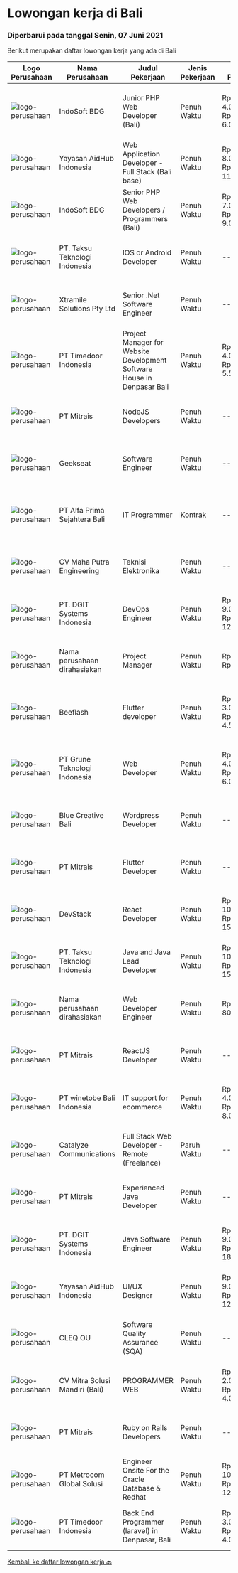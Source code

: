 
  # Lowongan kerja di Bali

  ### Diperbarui pada tanggal Senin, 07 Juni 2021

  Berikut merupakan daftar lowongan kerja yang ada di Bali

  |Logo Perusahaan | Nama Perusahaan | Judul Pekerjaan | Jenis Pekerjaan | Gaji Pekerjaan | Lokasi | Deskripsi | Tanggal diunggah | Pranala |
  | -------------- | --------------- | --------------- | --------- | --------- | -------------- | ------- | ----------- | ----------- |
  |![logo-perusahaan](https://image-service-cdn.seek.com.au/17428c8b49b1d3c23dc8ef96eed550ffcf971e54/ee4dce1061f3f616224767ad58cb2fc751b8d2dc)|IndoSoft BDG|Junior PHP Web Developer (Bali)|Penuh Waktu|Rp. 4.000.000-Rp. 6.000.000|Kuta|Kami IndoSoft sedang mencari Junior PHP Web Developer.  Requirements  Lulusan Diploma / S1 Strong in english Pengalaman minimal 1 tahun di bidang PHP...|Minggu, 06 Juni 2021|https://www.jobstreet.co.id/id/job/junior-php-web-developer-bali-3548038?token=0~25bc4f38-f471-4ffc-96bd-fdca22ca0e8c&sectionRank=1&jobId=jobstreet-id-job-3548038|
|![logo-perusahaan](https://image-service-cdn.seek.com.au/9b692f209622949279e729a0faf85c537e22289b/ee4dce1061f3f616224767ad58cb2fc751b8d2dc)|Yayasan AidHub Indonesia|Web Application Developer - Full Stack (Bali base)|Penuh Waktu|Rp. 8.000.000-Rp. 11.000.000|Kuta|Responsibilities: This role will report to the IT Manager Candidate must be able to manage the complete software development process of the our...|Sabtu, 05 Juni 2021|https://www.jobstreet.co.id/id/job/web-application-developer-full-stack-bali-base-3534843?token=0~25bc4f38-f471-4ffc-96bd-fdca22ca0e8c&sectionRank=2&jobId=jobstreet-id-job-3534843|
|![logo-perusahaan](https://image-service-cdn.seek.com.au/17428c8b49b1d3c23dc8ef96eed550ffcf971e54/ee4dce1061f3f616224767ad58cb2fc751b8d2dc)|IndoSoft BDG|Senior PHP Web Developers / Programmers (Bali)|Penuh Waktu|Rp. 7.000.000-Rp. 9.000.000|Kuta|Dibutuhkan Senior PHP Web Developer / ProgrammerJob Description:  Programming of websites, web shops, software development etc.  Requirements: ...|Minggu, 06 Juni 2021|https://www.jobstreet.co.id/id/job/senior-php-web-developers-programmers-bali-3548042?token=0~25bc4f38-f471-4ffc-96bd-fdca22ca0e8c&sectionRank=3&jobId=jobstreet-id-job-3548042|
|![logo-perusahaan](https://image-service-cdn.seek.com.au/cdad7eadbef6a47d2c5b4d08a7c1b9886e8f7f8f/ee4dce1061f3f616224767ad58cb2fc751b8d2dc)|PT. Taksu Teknologi Indonesia|IOS or Android Developer|Penuh Waktu|---|Bali|Join Our Team, we are Hiring!We’re looking for a Dedicated also dynamic engineer to join us as a team to be in the position of iOS or Android...|Sabtu, 05 Juni 2021|https://www.jobstreet.co.id/id/job/ios-or-android-developer-3539194?token=0~25bc4f38-f471-4ffc-96bd-fdca22ca0e8c&sectionRank=4&jobId=jobstreet-id-job-3539194|
|![logo-perusahaan](https://image-service-cdn.seek.com.au/886dbb766c5bd832cea6f1bb5b5374b094ca8917/ee4dce1061f3f616224767ad58cb2fc751b8d2dc)|Xtramile Solutions Pty Ltd|Senior .Net Software Engineer|Penuh Waktu|---|Bali|Innovative job opportunity offering a high salary package, attractive bonus remuneration and full remote working arrangement.This role will help...|Jumat, 04 Juni 2021|https://www.jobstreet.co.id/id/job/senior-net-software-engineer-3533449?token=0~25bc4f38-f471-4ffc-96bd-fdca22ca0e8c&sectionRank=5&jobId=jobstreet-id-job-3533449|
|![logo-perusahaan](https://image-service-cdn.seek.com.au/9f2111bf08df94f0ea97d6b9f360a4952c081dc6/ee4dce1061f3f616224767ad58cb2fc751b8d2dc)|PT Timedoor Indonesia|Project Manager for Website Development Software House in Denpasar Bali|Penuh Waktu|Rp. 4.000.000-Rp. 5.500.000|Bali|If you want to grow up yourself, Timedoor is one of the best places for your career. Our team has come from various culture. We welcome young people...|Selasa, 01 Juni 2021|https://www.jobstreet.co.id/id/job/project-manager-for-website-development-software-house-in-denpasar-bali-3530056?token=0~25bc4f38-f471-4ffc-96bd-fdca22ca0e8c&sectionRank=6&jobId=jobstreet-id-job-3530056|
|![logo-perusahaan](https://image-service-cdn.seek.com.au/873c75fc9ed6df00967320d343e4e2a794129d8b/ee4dce1061f3f616224767ad58cb2fc751b8d2dc)|PT Mitrais|NodeJS Developers|Penuh Waktu|---|Bali|Build your Career with Mitrais! We're urgently looking for experienced NodeJS Developers to be part of our team for an immediate start.Our client is a...|Selasa, 01 Juni 2021|https://www.jobstreet.co.id/id/job/nodejs-developers-3529906?token=0~25bc4f38-f471-4ffc-96bd-fdca22ca0e8c&sectionRank=7&jobId=jobstreet-id-job-3529906|
|![logo-perusahaan](https://image-service-cdn.seek.com.au/a94166d692fda70a364e9d5191d7ced8a65f1597/ee4dce1061f3f616224767ad58cb2fc751b8d2dc)|Geekseat|Software Engineer|Penuh Waktu|---|Denpasar|Have a seat with us! We are currently looking for an experienced Software Engineer to join our Awesome Engineering Team at our offices in Bali or...|Kamis, 03 Juni 2021|https://www.jobstreet.co.id/id/job/software-engineer-3532397?token=0~25bc4f38-f471-4ffc-96bd-fdca22ca0e8c&sectionRank=8&jobId=jobstreet-id-job-3532397|
|![logo-perusahaan](https://image-service-cdn.seek.com.au/2aec1f95308fba1d74b0e76458142927d6f5c665/ee4dce1061f3f616224767ad58cb2fc751b8d2dc)|PT Alfa Prima Sejahtera Bali|IT Programmer|Kontrak|---|Denpasar|KAPAN TERAKHIR KALI ANDA MERASA BENAR-BENAR BAHAGIA DALAM BEKERJA? Ayo seru-seruan bareng kami di Alfa Prima. Sebuah Lembaga Pendidikan yang sedang...|Selasa, 01 Juni 2021|https://www.jobstreet.co.id/id/job/it-programmer-3529912?token=0~25bc4f38-f471-4ffc-96bd-fdca22ca0e8c&sectionRank=9&jobId=jobstreet-id-job-3529912|
|![logo-perusahaan](https://image-service-cdn.seek.com.au/6308676d87ba64ad24b683dba3bf9aa3bfdfc7c4/ee4dce1061f3f616224767ad58cb2fc751b8d2dc)|CV Maha Putra Engineering|Teknisi Elektronika|Penuh Waktu|---|Badung|Kualifikasi : Usia Maksimal 30 tahun Pendidikan SMK /STM (Jurusan Teknik Elektronika konsentrasi arus lemah) Memiliki SIM C Mengerti dan Memahami...|Rabu, 02 Juni 2021|https://www.jobstreet.co.id/id/job/teknisi-elektronika-3545132?token=0~25bc4f38-f471-4ffc-96bd-fdca22ca0e8c&sectionRank=10&jobId=jobstreet-id-job-3545132|
|![logo-perusahaan](https://image-service-cdn.seek.com.au/e93bc75036be941b9c3ff3a55670cb236457b0c4/ee4dce1061f3f616224767ad58cb2fc751b8d2dc)|PT. DGIT Systems Indonesia|DevOps Engineer|Penuh Waktu|Rp. 9.000.000-Rp. 12.000.000|Bali|DevOps Engineer The RoleWe are looking for a DevOps Engineer with excellent Linux system administration and management skills to support our teams...|Rabu, 02 Juni 2021|https://www.jobstreet.co.id/id/job/devops-engineer-3544041?token=0~25bc4f38-f471-4ffc-96bd-fdca22ca0e8c&sectionRank=11&jobId=jobstreet-id-job-3544041|
|![logo-perusahaan](https://us.123rf.com/450wm/pavelstasevich/pavelstasevich1811/pavelstasevich181101027/112815900-stock-vector-no-image-available-icon-flat-vector.jpg?ver=6)|Nama perusahaan dirahasiakan|Project Manager|Penuh Waktu|Rp. 1.200-Rp. 1.600|Bali|Candidate must possess at least a Bachelor's Degree, Post Graduate Diploma, Professional Degree, Master's Degree, Others or equivalent. Required...|Selasa, 01 Juni 2021|https://www.jobstreet.co.id/id/job/project-manager-8544433/origin/sg?token=0~25bc4f38-f471-4ffc-96bd-fdca22ca0e8c&sectionRank=12&jobId=jobstreet-sg-job-8544433|
|![logo-perusahaan](https://us.123rf.com/450wm/pavelstasevich/pavelstasevich1811/pavelstasevich181101027/112815900-stock-vector-no-image-available-icon-flat-vector.jpg?ver=6)|Beeflash|Flutter developer|Penuh Waktu|Rp. 3.000.000-Rp. 4.500.000|Denpasar|di cari flutter developer pengalaman minimal 1 tahun mau bekerja di denpasar bali bertanggung jawab dan mau belajar Minimal lulusan SMA Punya...|Jumat, 04 Juni 2021|https://www.jobstreet.co.id/id/job/flutter-developer-3546766?token=0~25bc4f38-f471-4ffc-96bd-fdca22ca0e8c&sectionRank=13&jobId=jobstreet-id-job-3546766|
|![logo-perusahaan](https://image-service-cdn.seek.com.au/bce4433421cbd6d3fbcd407460c54cc5d2693753/ee4dce1061f3f616224767ad58cb2fc751b8d2dc)|PT Grune Teknologi Indonesia|Web Developer|Penuh Waktu|Rp. 4.000.000-Rp. 6.000.000|Denpasar|Job Descriptions: Write programming code, either from scratch or adapting from other source code to meet business requirements. Candidates can choose...|Selasa, 01 Juni 2021|https://www.jobstreet.co.id/id/job/web-developer-3543795?token=0~25bc4f38-f471-4ffc-96bd-fdca22ca0e8c&sectionRank=14&jobId=jobstreet-id-job-3543795|
|![logo-perusahaan](https://us.123rf.com/450wm/pavelstasevich/pavelstasevich1811/pavelstasevich181101027/112815900-stock-vector-no-image-available-icon-flat-vector.jpg?ver=6)|Blue Creative Bali|Wordpress Developer|Penuh Waktu|---|Bali|Kriteria: Pengalaman minimal 1 tahun (Diutamakan) Menguasai CMS Wordpress Menguasai Builder Elementor / Divi Bersedia bekerja sama dengan tim &amp;...|Kamis, 03 Juni 2021|https://www.jobstreet.co.id/id/job/wordpress-developer-3545671?token=0~25bc4f38-f471-4ffc-96bd-fdca22ca0e8c&sectionRank=15&jobId=jobstreet-id-job-3545671|
|![logo-perusahaan](https://image-service-cdn.seek.com.au/873c75fc9ed6df00967320d343e4e2a794129d8b/ee4dce1061f3f616224767ad58cb2fc751b8d2dc)|PT Mitrais|Flutter Developer|Penuh Waktu|---|Bali|Build your Career with Mitrais !  We're looking for experienced Flutter Developer to be part of our team. What will you be doing?  Liase with...|Selasa, 01 Juni 2021|https://www.jobstreet.co.id/id/job/flutter-developer-3529904?token=0~25bc4f38-f471-4ffc-96bd-fdca22ca0e8c&sectionRank=16&jobId=jobstreet-id-job-3529904|
|![logo-perusahaan](https://image-service-cdn.seek.com.au/074f2081cc42a722643e36313941760f758e7c3b/ee4dce1061f3f616224767ad58cb2fc751b8d2dc)|DevStack|React Developer|Penuh Waktu|Rp. 10.000.000-Rp. 15.000.000|Bali|We are looking for exceptional and experienced ReactJS / React Native Developers to join our team in Bandung or Bali! General requirement At least...|Selasa, 01 Juni 2021|https://www.jobstreet.co.id/id/job/react-developer-3530091?token=0~25bc4f38-f471-4ffc-96bd-fdca22ca0e8c&sectionRank=17&jobId=jobstreet-id-job-3530091|
|![logo-perusahaan](https://image-service-cdn.seek.com.au/cdad7eadbef6a47d2c5b4d08a7c1b9886e8f7f8f/ee4dce1061f3f616224767ad58cb2fc751b8d2dc)|PT. Taksu Teknologi Indonesia|Java and Java Lead Developer|Penuh Waktu|Rp. 10.000.000-Rp. 15.000.000|Bali|Java DeveloperWe are looking for highly motivated and hands-on developers with experience in building billing systems in Java across the full software...|Kamis, 03 Juni 2021|https://www.jobstreet.co.id/id/job/java-and-java-lead-developer-3546080?token=0~25bc4f38-f471-4ffc-96bd-fdca22ca0e8c&sectionRank=18&jobId=jobstreet-id-job-3546080|
|![logo-perusahaan](https://us.123rf.com/450wm/pavelstasevich/pavelstasevich1811/pavelstasevich181101027/112815900-stock-vector-no-image-available-icon-flat-vector.jpg?ver=6)|Nama perusahaan dirahasiakan|Web Developer Engineer|Penuh Waktu|Rp. 700-Rp. 800|Bali|Candidate must possess at least a Bachelor's Degree, Post Graduate Diploma, Professional Degree, Master's Degree, Others or equivalent. Required...|Selasa, 01 Juni 2021|https://www.jobstreet.co.id/id/job/web-developer-engineer-8544327/origin/sg?token=0~25bc4f38-f471-4ffc-96bd-fdca22ca0e8c&sectionRank=19&jobId=jobstreet-sg-job-8544327|
|![logo-perusahaan](https://image-service-cdn.seek.com.au/873c75fc9ed6df00967320d343e4e2a794129d8b/ee4dce1061f3f616224767ad58cb2fc751b8d2dc)|PT Mitrais|ReactJS Developer|Penuh Waktu|---|Bali|We're urgently looking for experienced ReactJS Developers to be part of our team for an immediate start.Our client is a consultancy focused company...|Senin, 31 Mei 2021|https://www.jobstreet.co.id/id/job/reactjs-developer-3542719?token=0~25bc4f38-f471-4ffc-96bd-fdca22ca0e8c&sectionRank=20&jobId=jobstreet-id-job-3542719|
|![logo-perusahaan](https://us.123rf.com/450wm/pavelstasevich/pavelstasevich1811/pavelstasevich181101027/112815900-stock-vector-no-image-available-icon-flat-vector.jpg?ver=6)|PT winetobe Bali Indonesia|IT support for ecommerce|Penuh Waktu|Rp. 4.000.000-Rp. 8.000.000|Bali|We are a new e commerce platform and looking for IT candidate to help develop the project and be able to work on woocomerce and other online...|Senin, 31 Mei 2021|https://www.jobstreet.co.id/id/job/it-support-for-ecommerce-3542795?token=0~25bc4f38-f471-4ffc-96bd-fdca22ca0e8c&sectionRank=21&jobId=jobstreet-id-job-3542795|
|![logo-perusahaan](https://image-service-cdn.seek.com.au/7b0e442165d5a37f3d08361a23aff8a29b66fd62/ee4dce1061f3f616224767ad58cb2fc751b8d2dc)|Catalyze Communications|Full Stack Web Developer - Remote (Freelance)|Paruh Waktu|---|Bali|As part of our ongoing expansion, we seek a reliable, detailed, and experienced freelance Fullstack Web Developer to develop website projects using...|Senin, 31 Mei 2021|https://www.jobstreet.co.id/id/job/full-stack-web-developer-remote-freelance-3542944?token=0~25bc4f38-f471-4ffc-96bd-fdca22ca0e8c&sectionRank=22&jobId=jobstreet-id-job-3542944|
|![logo-perusahaan](https://image-service-cdn.seek.com.au/873c75fc9ed6df00967320d343e4e2a794129d8b/ee4dce1061f3f616224767ad58cb2fc751b8d2dc)|PT Mitrais|Experienced Java Developer|Penuh Waktu|---|Bali|Build your Career with Mitrais!  We have clients who are urgently looking for Experienced Java developers for an immediate start. What will you be...|Selasa, 01 Juni 2021|https://www.jobstreet.co.id/id/job/experienced-java-developer-3529905?token=0~25bc4f38-f471-4ffc-96bd-fdca22ca0e8c&sectionRank=23&jobId=jobstreet-id-job-3529905|
|![logo-perusahaan](https://image-service-cdn.seek.com.au/e93bc75036be941b9c3ff3a55670cb236457b0c4/ee4dce1061f3f616224767ad58cb2fc751b8d2dc)|PT. DGIT Systems Indonesia|Java Software Engineer|Penuh Waktu|Rp. 9.000.000-Rp. 18.000.000|Badung|We are looking for a talented Java engineer to join an experienced team of engineers working on our flagship to work remotely for our...|Senin, 31 Mei 2021|https://www.jobstreet.co.id/id/job/java-software-engineer-3542502?token=0~25bc4f38-f471-4ffc-96bd-fdca22ca0e8c&sectionRank=24&jobId=jobstreet-id-job-3542502|
|![logo-perusahaan](https://image-service-cdn.seek.com.au/9b692f209622949279e729a0faf85c537e22289b/ee4dce1061f3f616224767ad58cb2fc751b8d2dc)|Yayasan AidHub Indonesia|UI/UX Designer|Penuh Waktu|Rp. 9.000.000-Rp. 12.000.000|Badung|Duties and Responsibilities  This role will report to the AidHub IT Manager    Create and maintain AidHub logo and branding manual and identity Design...|Minggu, 30 Mei 2021|https://www.jobstreet.co.id/id/job/ui-ux-designer-3534783?token=0~25bc4f38-f471-4ffc-96bd-fdca22ca0e8c&sectionRank=25&jobId=jobstreet-id-job-3534783|
|![logo-perusahaan](https://image-service-cdn.seek.com.au/83f6c0a379be672bd3733ebae34ee48ae48afc54/ee4dce1061f3f616224767ad58cb2fc751b8d2dc)|CLEQ OU|Software Quality Assurance (SQA)|Penuh Waktu|---|Badung|About ItsavirusItsavirus is a software company with offices in Bali, Singapore and Amsterdam. With a relative small group of people, we work on great...|Kamis, 27 Mei 2021|https://www.jobstreet.co.id/id/job/software-quality-assurance-sqa-3529495?token=0~25bc4f38-f471-4ffc-96bd-fdca22ca0e8c&sectionRank=26&jobId=jobstreet-id-job-3529495|
|![logo-perusahaan](https://image-service-cdn.seek.com.au/b639796e3d22f14a57e3fb7f7a8868188f2e1ea0/ee4dce1061f3f616224767ad58cb2fc751b8d2dc)|CV Mitra Solusi Mandiri (Bali)|PROGRAMMER WEB|Penuh Waktu|Rp. 2.000.000-Rp. 4.000.000|Denpasar|Usia Maksimal 35 Tahun Pengalaman kerja minimal 1 Tahun Pendidikan minimal Diploma/S1 (IT) Menguasai pemrograman Laravel / PHP / Ajax / JavaScript /...|Senin, 31 Mei 2021|https://www.jobstreet.co.id/id/job/programmer-web-3542844?token=0~25bc4f38-f471-4ffc-96bd-fdca22ca0e8c&sectionRank=27&jobId=jobstreet-id-job-3542844|
|![logo-perusahaan](https://image-service-cdn.seek.com.au/873c75fc9ed6df00967320d343e4e2a794129d8b/ee4dce1061f3f616224767ad58cb2fc751b8d2dc)|PT Mitrais|Ruby on Rails Developers|Penuh Waktu|---|Bali|Build your Career with Mitrais ! We're urgently looking for experienced Ruby On Rails  Developers to be part of our team for an immediate...|Kamis, 27 Mei 2021|https://www.jobstreet.co.id/id/job/ruby-on-rails-developers-3529360?token=0~25bc4f38-f471-4ffc-96bd-fdca22ca0e8c&sectionRank=28&jobId=jobstreet-id-job-3529360|
|![logo-perusahaan](https://image-service-cdn.seek.com.au/34a14b63d99dfe5d5c55cdaade1453def61488b5/ee4dce1061f3f616224767ad58cb2fc751b8d2dc)|PT Metrocom Global Solusi|Engineer Onsite For the Oracle Database & Redhat|Penuh Waktu|Rp. 10.000.000-Rp. 12.000.000|Bali|Qualification: Have knowledge and experience about the Oracle database 10g, 11g to 12C, along with implementation both on file system or Grid...|Senin, 31 Mei 2021|https://www.jobstreet.co.id/id/job/engineer-onsite-for-the-oracle-database-redhat-3543240?token=0~25bc4f38-f471-4ffc-96bd-fdca22ca0e8c&sectionRank=29&jobId=jobstreet-id-job-3543240|
|![logo-perusahaan](https://image-service-cdn.seek.com.au/9f2111bf08df94f0ea97d6b9f360a4952c081dc6/ee4dce1061f3f616224767ad58cb2fc751b8d2dc)|PT Timedoor Indonesia|Back End Programmer (laravel) in Denpasar, Bali|Penuh Waktu|Rp. 3.000.000-Rp. 4.000.000|Denpasar|If you want to develop yourself, Timedoor is one of the best places to start your career. Our team comes from various cultures. We welcome young...|Rabu, 26 Mei 2021|https://www.jobstreet.co.id/id/job/back-end-programmer-laravel-in-denpasar-bali-3528535?token=0~25bc4f38-f471-4ffc-96bd-fdca22ca0e8c&sectionRank=30&jobId=jobstreet-id-job-3528535|


  [Kembali ke daftar lowongan kerja 🔙](../README.md#daftar-lowongan-kerja)
  